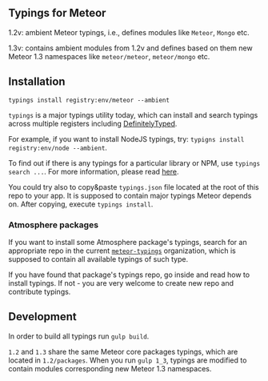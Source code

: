 ## Typings for Meteor

1.2v: ambient Meteor typings, i.e., defines modules like `Meteor`, `Mongo` etc.

1.3v: contains ambient modules from 1.2v and defines based on them new Meteor 1.3 namespaces
like `meteor/meteor`, `meteor/mongo` etc.

## Installation

`typings install registry:env/meteor --ambient`

`typings` is a major typings utility today, which can install and search typings across
multiple registers including [DefinitelyTyped](https://github.com/DefinitelyTyped/DefinitelyTyped).

For example, if you want to install NodeJS typings, try: `typigns install registry:env/node --ambient`.

To find out if there is any typings for a particular library or NPM, use `typings search ...`.
For more information, please read [here](https://github.com/typings/typings).

You could try also to copy&paste `typings.json` file located at the root of this repo to your app.
It is supposed to contain major typings Meteor depends on. After copying, execute `typings install`.

### Atmosphere packages

If you want to install some Atmosphere package's typings, search for an appropriate repo in the current
[`meteor-typings`](https://github.com/meteor-typings) organization, which is supposed to contain all available typings of such type.

If you have found that package's typings repo, go inside and read how to install typings.
If not - you are very welcome to create new repo and contribute typings.

## Development

In order to build all typings run `gulp build`.

`1.2` and `1.3` share the same Meteor core packages typings, which are located in `1.2/packages`.
When you run `gulp 1_3`, typings are modified to contain modules corresponding new Meteor 1.3 namespaces.
